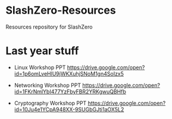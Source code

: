 # SlashZero-Resources
Resources repository for SlashZero

# Last year stuff

- Linux Workshop PPT        https://drive.google.com/open?id=1p6omLveHlU9jWKXuhjSNoM1gn4SoIzx5

- Networking Workshop PPT   https://drive.google.com/open?id=1FKrNmlYbI477YzFbyFBR2YRKgwuQBHfb

- Cryptography Workshop PPT https://drive.google.com/open?id=10Ju4e1YCpA948XX-9SUGbGJti1aOX5L2
